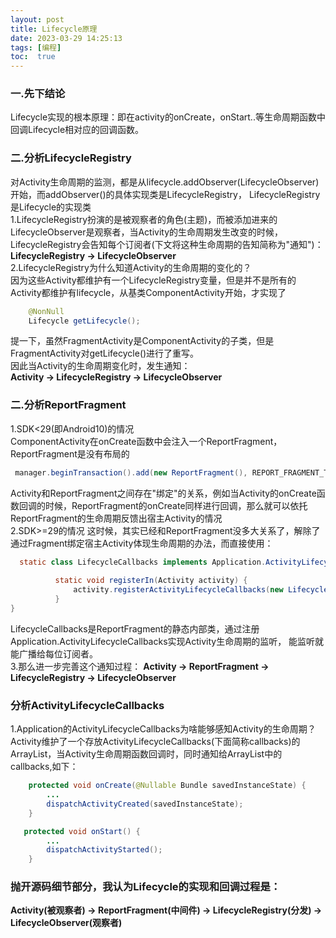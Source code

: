 ```yaml
---
layout: post
title: Lifecycle原理
date: 2023-03-29 14:25:13
tags: [编程]
toc:  true
---
```

### 一.先下结论
Lifecycle实现的根本原理：即在activity的onCreate，onStart..等生命周期函数中回调Lifecycle相对应的回调函数。
### 二.分析LifecycleRegistry
对Activity生命周期的监测，都是从lifecycle.addObserver(LifecycleObserver)开始，而addObserver()的具体实现类是LifecycleRegistry，
LifecycleRegistry是Lifecycle的实现类  
1.LifecycleRegistry扮演的是被观察者的角色(主题)，而被添加进来的LifecycleObserver是观察者，当Activity的生命周期发生改变的时候，
LifecycleRegistry会告知每个订阅者(下文将这种生命周期的告知简称为"通知")：  
**LifecycleRegistry -> LifecycleObserver**  
2.LifecycleRegistry为什么知道Activity的生命周期的变化的？  
因为这些Activity都维护有一个LifecycleRegistry变量，但是并不是所有的Activity都维护有lifecycle，从基类ComponentActivity开始，才实现了
```java
    @NonNull
    Lifecycle getLifecycle();
```
提一下，虽然FragmentActivity是ComponentActivity的子类，但是FragmentActivity对getLifecycle()进行了重写。  
因此当Activity的生命周期变化时，发生通知：  
**Activity -> LifecycleRegistry -> LifecycleObserver**  
### 二.分析ReportFragment
1.SDK<29(即Android10)的情况  
ComponentActivity在onCreate函数中会注入一个ReportFragment，ReportFragment是没有布局的  
```java
 manager.beginTransaction().add(new ReportFragment(), REPORT_FRAGMENT_TAG).commit();
```
Activity和ReportFragment之间存在"绑定"的关系，例如当Activity的onCreate函数回调的时候，ReportFragment的onCreate同样进行回调，那么就可以依托
ReportFragment的生命周期反馈出宿主Activity的情况  
2.SDK>=29的情况
这时候，其实已经和ReportFragment没多大关系了，解除了通过Fragment绑定宿主Activity体现生命周期的办法，而直接使用：
```java
  static class LifecycleCallbacks implements Application.ActivityLifecycleCallbacks {
  
          static void registerIn(Activity activity) {
              activity.registerActivityLifecycleCallbacks(new LifecycleCallbacks());
          }
}
```
LifecycleCallbacks是ReportFragment的静态内部类，通过注册Application.ActivityLifecycleCallbacks实现Activity生命周期的监听，
能监听就能广播给每位订阅者。  
3.那么进一步完善这个通知过程：
**Activity -> ReportFragment -> LifecycleRegistry -> LifecycleObserver**  
### 分析ActivityLifecycleCallbacks
1.Application的ActivityLifecycleCallbacks为啥能够感知Activity的生命周期？
Activity维护了一个存放ActivityLifecycleCallbacks(下面简称callbacks)的ArrayList，当Activity生命周期函数回调时，同时通知给ArrayList中的
callbacks,如下：
```java
    protected void onCreate(@Nullable Bundle savedInstanceState) {
        ...
        dispatchActivityCreated(savedInstanceState);
    }  

   protected void onStart() {
        ...
        dispatchActivityStarted();
    }
```
### 抛开源码细节部分，我认为Lifecycle的实现和回调过程是：
**Activity(被观察者) -> ReportFragment(中间件) -> LifecycleRegistry(分发) -> LifecycleObserver(观察者)**  

